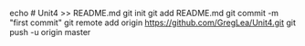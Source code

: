 echo # Unit4 >> README.md
git init
git add README.md
git commit -m "first commit"
git remote add origin https://github.com/GregLea/Unit4.git
git push -u origin master
